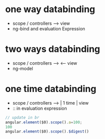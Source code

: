 # one way databinding
- scope / controllers --> view
- ng-bind and evaluation Expression

# two ways databinding
- scope / controllers --> <-- view
- ng-model

# one time databinding
- scope / controllers -->  | 1 time |   view
- :: in evaluation expression

``` JavaScript
// update in br
angular.element($0).scope().a=100;
100
angular.element($0).scope().$digest()

```